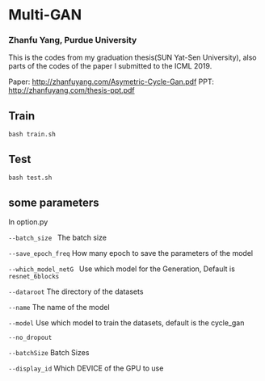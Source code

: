 # Multi-GAN
### Zhanfu Yang, Purdue University

This is the codes from my graduation thesis(SUN Yat-Sen University), also parts of the codes of the paper I submitted to the ICML 2019.

Paper: http://zhanfuyang.com/Asymetric-Cycle-Gan.pdf
PPT: http://zhanfuyang.com/thesis-ppt.pdf

## Train

`bash train.sh`

## Test

`bash test.sh`

## some parameters

In option.py

`--batch_size ` The batch size

`--save_epoch_freq`  How many epoch to save the parameters of the model

`--which_model_netG ` Use which model for the Generation, Default is `resnet_6blocks`

`--dataroot` The directory of the datasets

`--name` The name of the model 

`--model` Use which model to train the datasets, default is the cycle_gan 

`--no_dropout` 

`--batchSize` Batch Sizes 

`--display_id` Which DEVICE of the GPU to use
